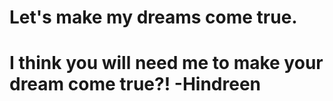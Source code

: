 # Let's make my dreams come true.
# I think you will need me to make your dream come true?! -Hindreen
